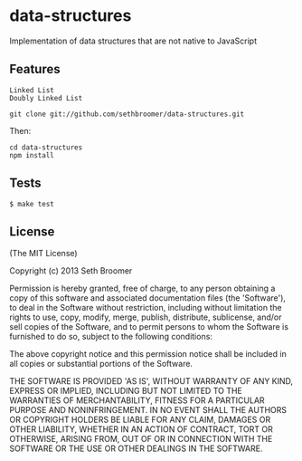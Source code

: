 data-structures
===============

Implementation of data structures that are not native to JavaScript


## Features
    Linked List
    Doubly Linked List


```
git clone git://github.com/sethbroomer/data-structures.git
```

Then:

```
cd data-structures
npm install
```

## Tests

```
$ make test
```

## License

(The MIT License)

Copyright (c) 2013 Seth Broomer

Permission is hereby granted, free of charge, to any person obtaining
a copy of this software and associated documentation files (the
'Software'), to deal in the Software without restriction, including
without limitation the rights to use, copy, modify, merge, publish,
distribute, sublicense, and/or sell copies of the Software, and to
permit persons to whom the Software is furnished to do so, subject to
the following conditions:

The above copyright notice and this permission notice shall be
included in all copies or substantial portions of the Software.

THE SOFTWARE IS PROVIDED 'AS IS', WITHOUT WARRANTY OF ANY KIND,
EXPRESS OR IMPLIED, INCLUDING BUT NOT LIMITED TO THE WARRANTIES OF
MERCHANTABILITY, FITNESS FOR A PARTICULAR PURPOSE AND NONINFRINGEMENT.
IN NO EVENT SHALL THE AUTHORS OR COPYRIGHT HOLDERS BE LIABLE FOR ANY
CLAIM, DAMAGES OR OTHER LIABILITY, WHETHER IN AN ACTION OF CONTRACT,
TORT OR OTHERWISE, ARISING FROM, OUT OF OR IN CONNECTION WITH THE
SOFTWARE OR THE USE OR OTHER DEALINGS IN THE SOFTWARE.